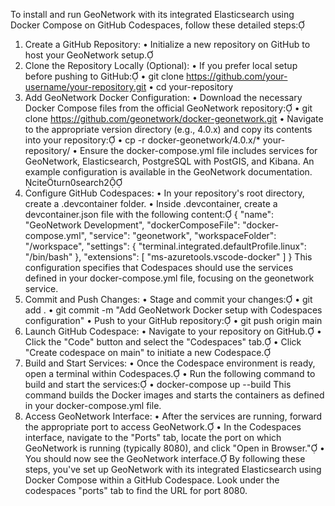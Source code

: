 To install and run GeoNetwork with its integrated Elasticsearch using Docker Compose on GitHub Codespaces, follow these detailed steps:
1. Create a GitHub Repository:
•	Initialize a new repository on GitHub to host your GeoNetwork setup.
2. Clone the Repository Locally (Optional):
•	If you prefer local setup before pushing to GitHub: 
•	git clone https://github.com/your-username/your-repository.git 
•	cd your-repository
3. Add GeoNetwork Docker Configuration:
•	Download the necessary Docker Compose files from the official GeoNetwork repository: 
•	git clone https://github.com/geonetwork/docker-geonetwork.git
•	Navigate to the appropriate version directory (e.g., 4.0.x) and copy its contents into your repository: 
•	cp -r docker-geonetwork/4.0.x/* your-repository/
•	Ensure the docker-compose.yml file includes services for GeoNetwork, Elasticsearch, PostgreSQL with PostGIS, and Kibana. An example configuration is available in the GeoNetwork documentation. citeturn0search2
4. Configure GitHub Codespaces:
•	In your repository's root directory, create a .devcontainer folder.
•	Inside .devcontainer, create a devcontainer.json file with the following content: 
	{
	  "name": "GeoNetwork Development",
	  "dockerComposeFile": "docker-compose.yml",
	  "service": "geonetwork",
	  "workspaceFolder": "/workspace",
	  "settings": {
	    "terminal.integrated.defaultProfile.linux": "/bin/bash"
	  },
	  "extensions": [
	    "ms-azuretools.vscode-docker"
	  ]
	}
This configuration specifies that Codespaces should use the services defined in your docker-compose.yml file, focusing on the geonetwork service.
6. Commit and Push Changes:
•	Stage and commit your changes: 
•	git add .
•	git commit -m "Add GeoNetwork Docker setup with Codespaces configuration"
•	Push to your GitHub repository: 
•	git push origin main
7. Launch GitHub Codespace:
•	Navigate to your repository on GitHub.
•	Click the "Code" button and select the "Codespaces" tab.
•	Click "Create codespace on main" to initiate a new Codespace.
8. Build and Start Services:
•	Once the Codespace environment is ready, open a terminal within Codespaces.
•	Run the following command to build and start the services: 
•	docker-compose up --build
This command builds the Docker images and starts the containers as defined in your docker-compose.yml file.
9. Access GeoNetwork Interface:
•	After the services are running, forward the appropriate port to access GeoNetwork.
•	In the Codespaces interface, navigate to the "Ports" tab, locate the port on which GeoNetwork is running (typically 8080), and click "Open in Browser."
•	You should now see the GeoNetwork interface.
By following these steps, you've set up GeoNetwork with its integrated Elasticsearch using Docker Compose within a GitHub Codespace.
Look under the codespaces "ports" tab to find the URL for port 8080.   

